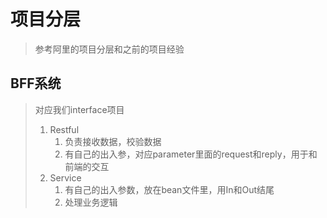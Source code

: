 # 项目分层

> 参考阿里的项目分层和之前的项目经验

## BFF系统

> 对应我们interface项目
>
> 1. Restful
>    1. 负责接收数据，校验数据
>    2. 有自己的出入参，对应parameter里面的request和reply，用于和前端的交互
> 2. Service
>    1. 有自己的出入参数，放在bean文件里，用In和Out结尾
>    2. 处理业务逻辑



